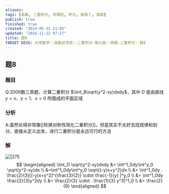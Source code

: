 ```yaml
---
aliases: 
tags: [高数, 二重积分, 奇偶性, 积分, 做错了, 真题]
publish: true
finished: true
created: "2024-05-31 21:05"
updated: "2024-11-22 07:27"
title: 题8
TARGET DECK: 大学数学::高数武忠祥::二重积分-第九章::例题-二重积分::题8
---
```

## 题8 
### 题目
Q:2006数三真题，计算二重积分 $\iint_B\sqrt{y^2-xy}dxdy$，其中 $D$ 是由直线 $y=x$、$y=1$、$x=0$ 所围成的平面区域
### 分析
A:虽然长得非常像[[轮换对称性简化二重积分]]，但是其实不太好去找规律和划分，直接从定义出发，进行二重积分是永远可行的方法 
### 解
![|275](https://img.hwenyi.live/202405152056637.webp)
$$
\begin{aligned}
\iint_D \sqrt{y^2-xy}dxdy &= \int^1_0dy\int^y_0 \sqrt{y^2-xy}dx \\
&=\int^1_0dy\int^y_0 \sqrt{(-y)x+y^2}dx \\
&= \int^1_0dy  . \frac{2}{3}[(-y)x+y^2]^{\frac{3}{2}} \cdot \frac{-1}{y} |^y_0 \\
&= \int^1_0dy  \frac{2}{3}y^2dy \\
&= \frac{2}{3}  \cdot . \frac{1}{3} y^3|^1_0 \\
&= \frac{2}{9} 
\end{aligned}
$$

